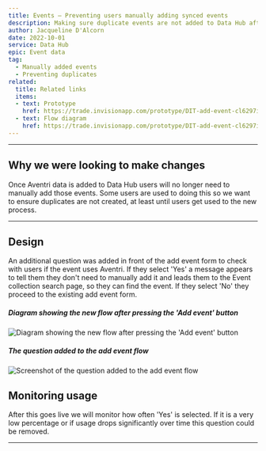 ```yaml
---
title: Events – Preventing users manually adding synced events
description: Making sure duplicate events are not added to Data Hub after they are synced from Aventri.
author: Jacqueline D'Alcorn
date: 2022-10-01
service: Data Hub
epic: Event data
tag:
  - Manually added events
  - Preventing duplicates
related:
  title: Related links
  items:
  - text: Prototype
    href: https://trade.invisionapp.com/prototype/DIT-add-event-cl6297inv012rn0018m1xtuu4/play/fd2b5ead
  - text: Flow diagram
    href: https://trade.invisionapp.com/prototype/DIT-add-event-cl6297inv012rn0018m1xtuu4/play/a88c0e8d
---
```


***
## Why we were looking to make changes
Once Aventri data is added to Data Hub users will no longer need to manually add those events. Some users are used to doing this so we want to ensure duplicates are not created, at least until users get used to the new process.

***
## Design
An additional question was added in front of the add event form to check with users if the event uses Aventri. If they select 'Yes' a message appears to tell them they don't need to manually add it and leads them to the Event collection search page, so they can find the event. If they select 'No' they proceed to the existing add event form.

##### Diagram showing the new flow after pressing the 'Add event' button

![Diagram showing the new flow after pressing the 'Add event' button](Add-event--Flow-diagram.png)

##### The question added to the add event flow

![Screenshot of the question added to the add event flow](Add-event--stopper-question.png)

## Monitoring usage
After this goes live we will monitor how often 'Yes' is selected. If it is a very low percentage or if usage drops significantly over time this question could be removed.

***
